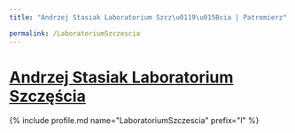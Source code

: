 ```yaml
---
title: "Andrzej Stasiak Laboratorium Szcz\u0119\u015Bcia | Patromierz"

permalink: /LaboratoriumSzczescia
---
```


# [Andrzej Stasiak Laboratorium Szczęścia](https://patronite.pl/LaboratoriumSzczescia)

{% include profile.md name="LaboratoriumSzczescia" prefix="l" %}
